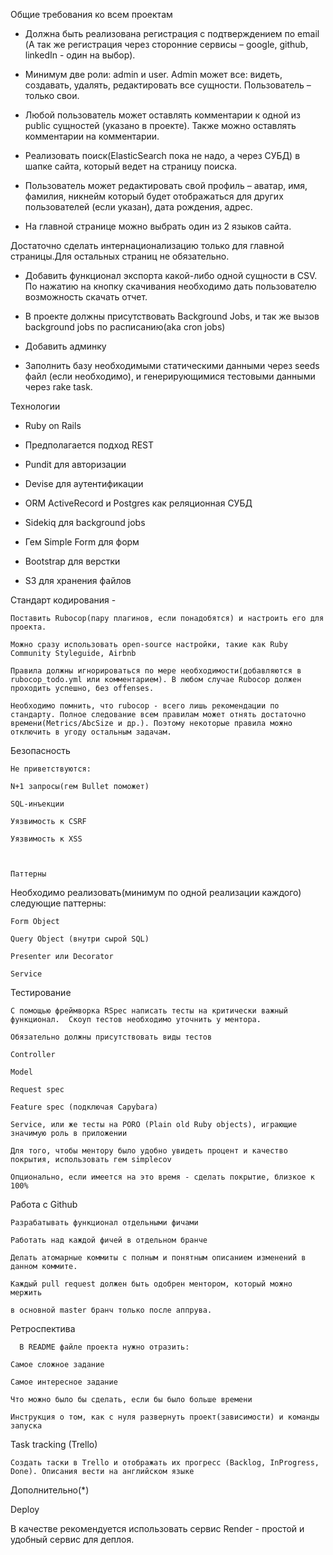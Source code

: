 Общие требования ко всем проектам

   + Должна быть реализована регистрация с подтверждением по email (А так же регистрация через сторонние сервисы – google, github, linkedIn - один на выбор). 

   + Минимум две роли: admin и user. Admin может все: видеть, создавать, удалять, редактировать все сущности. Пользователь – только свои. 

   - Любой пользователь может оставлять комментарии к одной из public сущностей (указано в проекте). Также можно оставлять комментарии на комментарии. 

   - Реализовать поиск(ElasticSearch пока не надо, а через СУБД) в шапке сайта, который ведет на страницу поиска. 

   - Пользователь может редактировать свой профиль – аватар, имя, фамилия, никнейм который будет отображаться для других пользователей (если указан), дата рождения, адрес. 

   - На главной странице можно выбрать один из 2 языков сайта.  

Достаточно сделать интернационализацию только для главной страницы.Для остальных страниц не обязательно.

   + Добавить функционал экспорта какой-либо одной сущности в CSV. По нажатию на кнопку скачивания необходимо дать пользователю возможность скачать отчет.  

   - В проекте должны присутствовать Background Jobs, и так же вызов background jobs по расписанию(aka cron jobs) 

   + Добавить админку 

   - Заполнить базу необходимыми статическими данными через seeds файл (если необходимо), и генерирующимися тестовыми данными через rake task. 

Технологии

   + Ruby on Rails  

   + Предполагается подход REST 

   - Pundit для авторизации 

   + Devise для аутентификации 

   + ORM ActiveRecord и Postgres как реляционная СУБД  

   - Sidekiq для background jobs 

   - Гем Simple Form для форм  

   + Bootstrap для верстки 

   - S3 для хранения файлов 

Стандарт кодирования -

    Поставить Rubocop(пару плагинов, если понадобятся) и настроить его для проекта.  

    Можно сразу использовать open-source настройки, такие как Ruby Community Styleguide, Airbnb 

    Правила должны игнорироваться по мере необходимости(добавляются в rubocop_todo.yml или комментарием). В любом случае Rubocop должен проходить успешно, без offenses.  

    Необходимо помнить, что rubocop - всего лишь рекомендации по стандарту. Полное следование всем правилам может отнять достаточно времени(Metrics/AbcSize и др.). Поэтому некоторые правила можно отключить в угоду остальным задачам.  

Безопасность

 	Не приветствуются:  

    N+1 запросы(гем Bullet поможет) 

    SQL-инъекции 

    Уязвимость к CSRF 

    Уязвимость к XSS  

 

  	Паттерны 

Необходимо реализовать(минимум по одной реализации каждого) следующие паттерны:

    Form Object 

    Query Object (внутри сырой SQL) 

    Presenter или Decorator 

    Service 

Тестирование

    С помощью фреймворка RSpec написать тесты на критически важный функционал.  Скоуп тестов необходимо уточнить у ментора. 

    Обязательно должны присутствовать виды тестов  

    Controller 

    Model 

    Request spec 

    Feature spec (подключая Capybara) 

    Service, или же тесты на PORO (Plain old Ruby objects), играющие значимую роль в приложении 

    Для того, чтобы ментору было удобно увидеть процент и качество покрытия, использовать гем simplecov 

    Опционально, если имеется на это время - сделать покрытие, близкое к 100% 

Работа с Github

    Разрабатывать функционал отдельными фичами 

    Работать над каждой фичей в отдельном бранче 

    Делать атомарные коммиты с полным и понятным описанием изменений в данном коммите. 

    Каждый pull request должен быть одобрен ментором, который можно мержить 

 	в основной master бранч только после аппрува. 

Ретроспектива

      В README файле проекта нужно отразить: 

    Самое сложное задание 

    Самое интересное задание 

    Что можно было бы сделать, если бы было больше времени 

    Инструкция о том, как с нуля развернуть проект(зависимости) и команды запуска 

Task tracking (Trello)

    Создать таски в Trello и отображать их прогресс (Backlog, InProgress, Done). Описания вести на английском языке 

Дополнительно(*)

Deploy

В качестве рекомендуется использовать сервис Render - простой и удобный сервис для деплоя.  

 

 

 